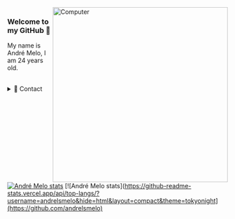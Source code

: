<img src="https://raw.githubusercontent.com/MicaelliMedeiros/micaellimedeiros/master/image/computer-illustration.png" min-width="400px" max-width="400px" width="400px" align="right" alt="Computer">

### Welcome to my GitHub 🎇
My name is André Melo, I am 24 years old.

<br/>

<details>
  <summary>💬 Contact</summary>
   <a href="https://www.linkedin.com/in/jo%C3%A3o-uriel-camargo-79aa2b190/" target="_blank">
    <img alt="LinkedIn" src="https://img.shields.io/badge/linkedin-%230077B5.svg?&style=for-the-badge&logo=linkedin&logoColor=white" />
   </a>
</details> 
  
<br/>

[![André Melo stats](https://github-readme-stats.vercel.app/api?username=andrelsmelo&theme=tokyonight)](https://github.com/andrelsmelo)
[![André Melo stats](https://github-readme-stats.vercel.app/api/top-langs/?username=andrelsmelo&hide=html&layout=compact&theme=tokyonight](https://github.com/andrelsmelo)


